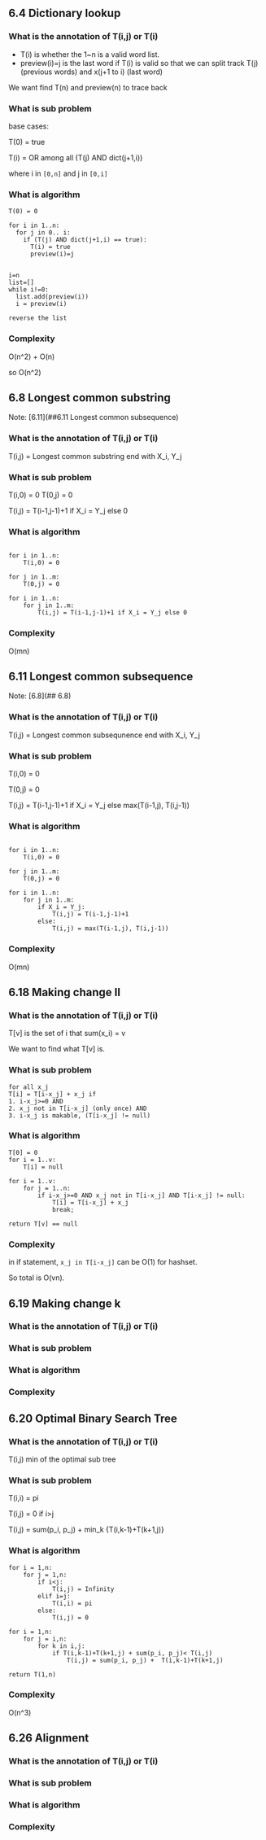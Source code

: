 ## 6.4 Dictionary lookup

### What is the annotation of T(i,j) or T(i)
- T(i) is whether the 1~n is a valid word list.
- preview(i)=j is the last word if T(i) is valid so that we can split track T(j)(previous words) and x(j+1 to i) (last word)

We want find T(n) and preview(n) to trace back


### What is sub problem

base cases:

T(0) = true

T(i) = OR among all (T(j) AND dict(j+1,i))

where i in `[0,n]` and j in `[0,i]`

### What is algorithm
```
T(0) = 0

for i in 1..n:
  for j in 0.. i:
    if (T(j) AND dict(j+1,i) == true):
      T(i) = true
      preview(i)=j


i=n
list=[]
while i!=0:
  list.add(preview(i)) 
  i = preview(i)

reverse the list

```

### Complexity

O(n^2) + O(n)

so O(n^2)

## 6.8 Longest common substring
Note: [6.11](##6.11 Longest common subsequence)

### What is the annotation of T(i,j) or T(i)
T(i,j) = Longest common substring end with X_i, Y_j

### What is sub problem
T(i,0) = 0
T(0,j) = 0

T(i,j) = T(i-1,j-1)+1 if X_i = Y_j else 0


### What is algorithm

```

for i in 1..n:
    T(i,0) = 0

for j in 1..m:
    T(0,j) = 0

for i in 1..n:
    for j in 1..m:
        T(i,j) = T(i-1,j-1)+1 if X_i = Y_j else 0

```

### Complexity
O(mn)

## 6.11 Longest common subsequence
Note: [6.8](## 6.8)

### What is the annotation of T(i,j) or T(i)
T(i,j) = Longest common subsequnence end with X_i, Y_j

### What is sub problem
T(i,0) = 0

T(0,j) = 0

T(i,j) = T(i-1,j-1)+1 if X_i = Y_j else max(T(i-1,j), T(i,j-1))

### What is algorithm
```

for i in 1..n:
    T(i,0) = 0

for j in 1..m:
    T(0,j) = 0

for i in 1..n:
    for j in 1..m:
        if X_i = Y_j:
            T(i,j) = T(i-1,j-1)+1 
        else:
            T(i,j) = max(T(i-1,j), T(i,j-1)) 

```


### Complexity

O(mn)


## 6.18 Making change II

### What is the annotation of T(i,j) or T(i)
T[v] is the set of i that sum(x_i) = v

We want to find what T[v] is. 

### What is sub problem

```
for all x_j
T[i] = T[i-x_j] + x_j if 
1. i-x_j>=0 AND 
2. x_j not in T[i-x_j] (only once) AND 
3. i-x_j is makable, (T[i-x_j] != null)
```



### What is algorithm

```
T[0] = 0
for i = 1..v:
    T[i] = null

for i = 1..v:
    for j = 1..n:
        if i-x_j>=0 AND x_j not in T[i-x_j] AND T[i-x_j] != null:
            T[i] = T[i-x_j] + x_j
            break;

return T[v] == null
```

### Complexity

in if statement, `x_j in T[i-x_j]` can be O(1) for hashset. 

So total is O(vn).


## 6.19 Making change k

### What is the annotation of T(i,j) or T(i)


### What is sub problem

### What is algorithm

### Complexity

## 6.20 Optimal Binary Search Tree

### What is the annotation of T(i,j) or T(i)
T(i,j) min of the optimal sub tree




### What is sub problem
T(i,i) = pi

T(i,j) = 0 if i>j

T(i,j) = sum(p_i, p_j) + min_k {T(i,k-1)+T(k+1,j)}


### What is algorithm
```
for i = 1,n:
    for j = 1,n:
        if i<j:
            T(i,j) = Infinity
        elif i=j:
            T(i,i) = pi
        else:
            T(i,j) = 0

for i = 1,n:
    for j = i,n:
        for k in i,j: 
            if T(i,k-1)+T(k+1,j) + sum(p_i, p_j)< T(i,j)
                T(i,j) = sum(p_i, p_j) +  T(i,k-1)+T(k+1,j)

return T(1,n)
```


### Complexity
O(n^3)

## 6.26 Alignment

### What is the annotation of T(i,j) or T(i)

### What is sub problem

### What is algorithm

### Complexity


